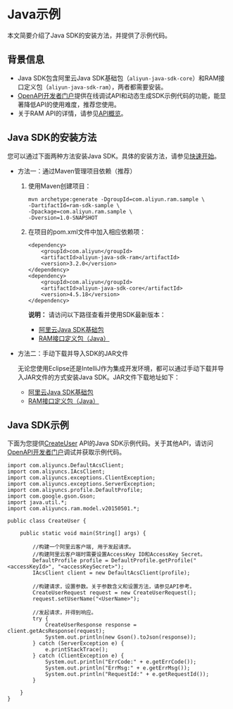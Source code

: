 # Java示例

本文简要介绍了Java SDK的安装方法，并提供了示例代码。

## 背景信息

-   Java SDK包含阿里云Java SDK基础包（`aliyun-java-sdk-core`）和RAM接口定义包（`aliyun-java-sdk-ram`），两者都需要安装。
-   [OpenAPI开发者门户](https://next.api.aliyun.com)提供在线调试API和动态生成SDK示例代码的功能，能显著降低API的使用难度，推荐您使用。
-   关于RAM API的详情，请参见[API概览](/intl.zh-CN/API参考/API参考（RAM）/API概览.md)。

## Java SDK的安装方法

您可以通过下面两种方法安装Java SDK。具体的安装方法，请参见[快速开始]()。

-   方法一：通过Maven管理项目依赖（推荐）
    1.  使用Maven创建项目：

        ```
        mvn archetype:generate -DgroupId=com.aliyun.ram.sample \
        -DartifactId=ram-sdk-sample \
        -Dpackage=com.aliyun.ram.sample \
        -Dversion=1.0-SNAPSHOT
        ```

    2.  在项目的pom.xml文件中加入相应依赖项：

        ```
        <dependency>
            <groupId>com.aliyun</groupId>
            <artifactId>aliyun-java-sdk-ram</artifactId>
            <version>3.2.0</version>
        </dependency>
        <dependency>
            <groupId>com.aliyun</groupId>
            <artifactId>aliyun-java-sdk-core</artifactId>
            <version>4.5.18</version>
        </dependency>
        ```

        **说明：** 请访问以下路径查看并使用SDK最新版本：

        -   [阿里云Java SDK基础包](https://mvnrepository.com/artifact/com.aliyun/aliyun-java-sdk-core)
        -   [RAM接口定义包（Java）](https://mvnrepository.com/artifact/com.aliyun/aliyun-java-sdk-ram)
-   方法二：手动下载并导入SDK的JAR文件

    无论您使用Eclipse还是IntelliJ作为集成开发环境，都可以通过手动下载并导入JAR文件的方式安装Java SDK。JAR文件下载地址如下：

    -   [阿里云Java SDK基础包](https://mvnrepository.com/artifact/com.aliyun/aliyun-java-sdk-core)
    -   [RAM接口定义包（Java）](https://mvnrepository.com/artifact/com.aliyun/aliyun-java-sdk-ram)

## Java SDK示例

下面为您提供[CreateUser](/intl.zh-CN/API参考/API参考（RAM）/用户管理接口/CreateUser.md) API的Java SDK示例代码。关于其他API，请访问[OpenAPI开发者门户](https://next.api.aliyun.com)调试并获取示例代码。

```
import com.aliyuncs.DefaultAcsClient;
import com.aliyuncs.IAcsClient;
import com.aliyuncs.exceptions.ClientException;
import com.aliyuncs.exceptions.ServerException;
import com.aliyuncs.profile.DefaultProfile;
import com.google.gson.Gson;
import java.util.*;
import com.aliyuncs.ram.model.v20150501.*;

public class CreateUser {

    public static void main(String[] args) {
        
        //构建一个阿里云客户端, 用于发起请求。
        //构建阿里云客户端时需要设置AccessKey ID和AccessKey Secret。
        DefaultProfile profile = DefaultProfile.getProfile("<accessKeyId>", "<accessKeySecret>");
        IAcsClient client = new DefaultAcsClient(profile);
        
        //构建请求，设置参数。关于参数含义和设置方法，请参见API参考。
        CreateUserRequest request = new CreateUserRequest();
        request.setUserName("<UserName>");
        
        //发起请求，并得到响应。
        try {
            CreateUserResponse response = client.getAcsResponse(request);
            System.out.println(new Gson().toJson(response));
        } catch (ServerException e) {
            e.printStackTrace();
        } catch (ClientException e) {
            System.out.println("ErrCode:" + e.getErrCode());
            System.out.println("ErrMsg:" + e.getErrMsg());
            System.out.println("RequestId:" + e.getRequestId());
        }

    }
}
```

